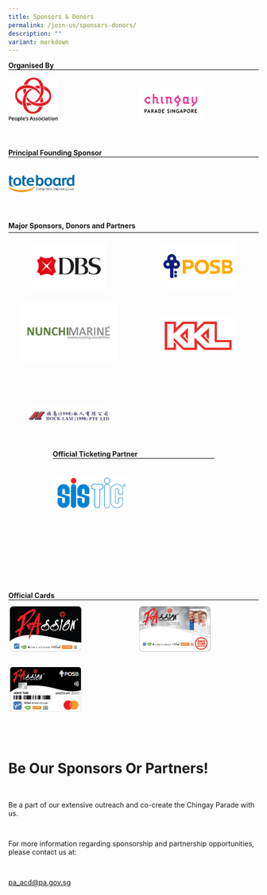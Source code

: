 ```yaml
---
title: Sponsors & Donors
permalink: /join-us/sponsors-donors/
description: ""
variant: markdown
---
```

<div style="margin: 0 auto; display: grid; grid-gap: 1rem; grid-template-columns: repeat(auto-fit, minmax(325px,1fr));">
    <div style="text-align: left;">
        <b>Organised By</b>
        <div style="margin: 0 auto; display: grid; grid-gap: 1rem; grid-template-columns: repeat(auto-fit, minmax(161px,1fr));border-top: 1px solid black; padding-top:2%;">
            <div style="text-align: left;padding-top:5px;"><img src="/images/Sponsors%20&amp;%20Donors/pa-14-october-2019-18-19-28.png" alt="People's Association" style="width:100px;float:left;"> </div>
            <div style="text-align: left; padding-top: 10%;"><img src="/images/Sponsors%20&amp;%20Donors/chingay-(black)-31-october-2021-11-10-19.png" alt="Chingay Parade Singapore" style="width: 133px; float: left;"> </div>
            <div style="text-align: left; padding-top: 5px;">&nbsp; </div>
        </div>
    </div>
  <div style="margin: 0 auto; display: grid; grid-gap: 1rem; grid-template-columns: repeat(auto-fit, minmax(325px,1fr));">
    <div style="text-align: left;">
        <b>Principal Founding Sponsor</b>
        <div style="margin: 0 auto; display: grid; grid-gap: 1rem; grid-template-columns: repeat(auto-fit, minmax(161px,1fr));border-top: 1px solid black; padding-top:2%;">
            <div style="text-align: left; padding-top: 10%;padding-bottom: 5px"><img src="/images/Sponsors%20&amp;%20Donors/Tote_Board_Logo_horizontal__Colour_.png" alt="Toteboard" style="width: 133px; float: left;"> </div>
            <div style="text-align: left; padding-top: 10%;"> </div>
            <div style="text-align: left; padding-top: 5px;">&nbsp; </div>
        </div>
    </div>

<div style="text-align: left;">
	<b>Major Sponsors, Donors and Partners</b>
    <div style="margin: 5px auto; display: grid; grid-gap: 1rem; grid-template-columns: repeat(auto-fit, minmax(161px,1fr)); border-top: 1px solid black;">
        <div style="text-align: center;"><img src="/images/Sponsors%20&amp;%20Donors/DBS-Jan2023.png" alt="DBS" style="width:150px; padding-top:8%;"> </div>
        <div style="text-align: center;"><img src="/images/Sponsors%20&amp;%20Donors/POSB-Jan2023.png" alt="POSB" style="width:150px; padding-top:8%;"> </div>
        <div style="text-align: center;"><img src="/images/Sponsors%20&amp;%20Donors/Nunchi%20Marine%20Logo%20Vector%20-%202023.png" alt="Nunchi Marine" style="width:200px;padding-top:3%;"></div>
					<div style="text-align:center;"><img src="/images/Sponsors%20&amp;%20Donors/kkl-14-october-2019-18-47-18.png" alt="KKL" style="width:150px;padding-top:15%;"></div>
        <div style="text-align: center;"><img src="/images/Sponsors%20&amp;%20Donors/hock-lam-11-february-2021-21-54-16.png" alt="Hock Lam" style="width:170px;padding-top:29%;"> </div></div>
        <div style="text-align: center;"> </div>
        <div style="text-align: center;"> </div>
        <div style="text-align: center;"> </div>
</div>
<br>

<div style="margin: 0 auto; display: grid; grid-gap: 1rem; grid-template-columns: repeat(auto-fit, minmax(325px,1fr));">
    <div style="text-align: left;">
<b>Official Ticketing Partner</b>
        <div style="margin: 0 auto; display: grid; grid-gap: 1rem; grid-template-columns: repeat(auto-fit, minmax(161px,1fr)); border-top: 1px solid black;">
            <div style="text-align: left; padding-top: 35px;"><img src="/images/SISTIC_Logo_Full_Color.png" alt="Lazada" style="width: 150px; float: left;"> </div>
            <div style="text-align: left; padding-top: 5px;">&nbsp; </div>
            <div style="text-align: left; padding-top: 5px;">&nbsp; </div>
            <div style="text-align: left; padding-top: 5px;">&nbsp; </div>
        </div>
    </div>
</div>
<br>

<div style="text-align: left;">
    <b>Official Cards</b>
    <div style="margin: 0 auto; display: grid; grid-gap: 1rem; grid-template-columns: repeat(auto-fit, minmax(161px,1fr)); border-top: 1px solid black;">
        <div style="text-align: left; padding-top: 10px;"><img src="/images/Sponsors%20&amp;%20Donors/PAssionCard%202022%20Black.png" style="width:150px;float: left;"> </div>
        <div style="text-align: left; padding-top: 10px;"><img src="/images/Sponsors%20&amp;%20Donors/PAssionCard%202022%20Silver.png" alt="PAssion Card Silver" style="width: 150px; float: left;"> </div>
        <div style="text-align: left; padding-top: 10px;"><img src="/images/Sponsors%20&amp;%20Donors/PAssionCard%202022%20POSB.png" alt="PAssion Card POSB" style="width: 150px; float: left;"> </div>
        <div style="text-align: left; padding-top: 5px;">&nbsp; </div>
        <div style="text-align: left; padding-top: 5px;">&nbsp; </div>
    </div>
</div>


# **Be Our Sponsors Or Partners!**
Be a part of our extensive outreach and co-create the Chingay Parade with us.

For more information regarding sponsorship and partnership opportunities, please contact us at:

[pa_acd@pa.gov.sg](mailto:pa_acd@pa.gov.sg)</div></div>